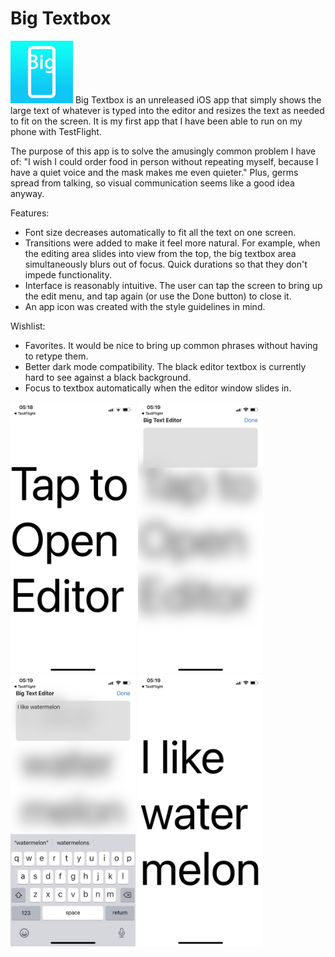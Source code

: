 # Big Textbox
<img src="big-text icon.png" width="100">
Big Textbox is an unreleased iOS app that simply shows the large text of whatever is typed into the editor and resizes the text as needed to fit on the screen. It is my first app that I have been able to run on my phone with TestFlight.

The purpose of this app is to solve the amusingly common problem I have of: "I wish I could order food in person without repeating myself, because I have a quiet voice and the mask makes me even quieter." Plus, germs spread from talking, so visual communication seems like a good idea anyway.

Features:

- Font size decreases automatically to fit all the text on one screen.
- Transitions were added to make it feel more natural. For example, when the editing area slides into view from the top, the big textbox area simultaneously blurs out of focus. Quick durations so that they don't impede functionality.
- Interface is reasonably intuitive. The user can tap the screen to bring up the edit menu, and tap again (or use the Done button) to close it.
- An app icon was created with the style guidelines in mind.

Wishlist:

- Favorites. It would be nice to bring up common phrases without having to retype them.
- Better dark mode compatibility. The black editor textbox is currently hard to see against a black background.
- Focus to textbox automatically when the editor window slides in.

<img src="1.jpeg" width="200"> <img src="2.jpeg" width="200"> <img src="3.jpeg" width="200"> <img src="4.jpeg" width="200">


